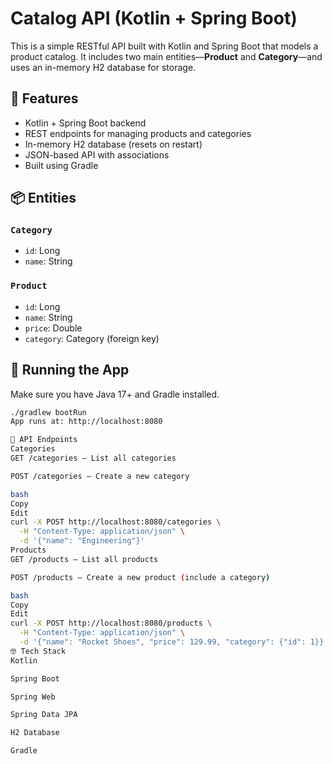 # Catalog API (Kotlin + Spring Boot)

This is a simple RESTful API built with Kotlin and Spring Boot that models a product catalog. It includes two main entities—**Product** and **Category**—and uses an in-memory H2 database for storage.

## 🚀 Features

- Kotlin + Spring Boot backend
- REST endpoints for managing products and categories
- In-memory H2 database (resets on restart)
- JSON-based API with associations
- Built using Gradle

## 📦 Entities

### `Category`
- `id`: Long
- `name`: String

### `Product`
- `id`: Long
- `name`: String
- `price`: Double
- `category`: Category (foreign key)

## 🔧 Running the App

Make sure you have Java 17+ and Gradle installed.

```bash
./gradlew bootRun
App runs at: http://localhost:8080

🔌 API Endpoints
Categories
GET /categories – List all categories

POST /categories – Create a new category

bash
Copy
Edit
curl -X POST http://localhost:8080/categories \
  -H "Content-Type: application/json" \
  -d '{"name": "Engineering"}'
Products
GET /products – List all products

POST /products – Create a new product (include a category)

bash
Copy
Edit
curl -X POST http://localhost:8080/products \
  -H "Content-Type: application/json" \
  -d '{"name": "Rocket Shoes", "price": 129.99, "category": {"id": 1}}'
🤓 Tech Stack
Kotlin

Spring Boot

Spring Web

Spring Data JPA

H2 Database

Gradle

